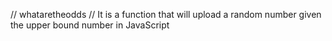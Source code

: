 // whataretheodds
// It is a function that will upload a random number given the upper bound number in JavaScript
